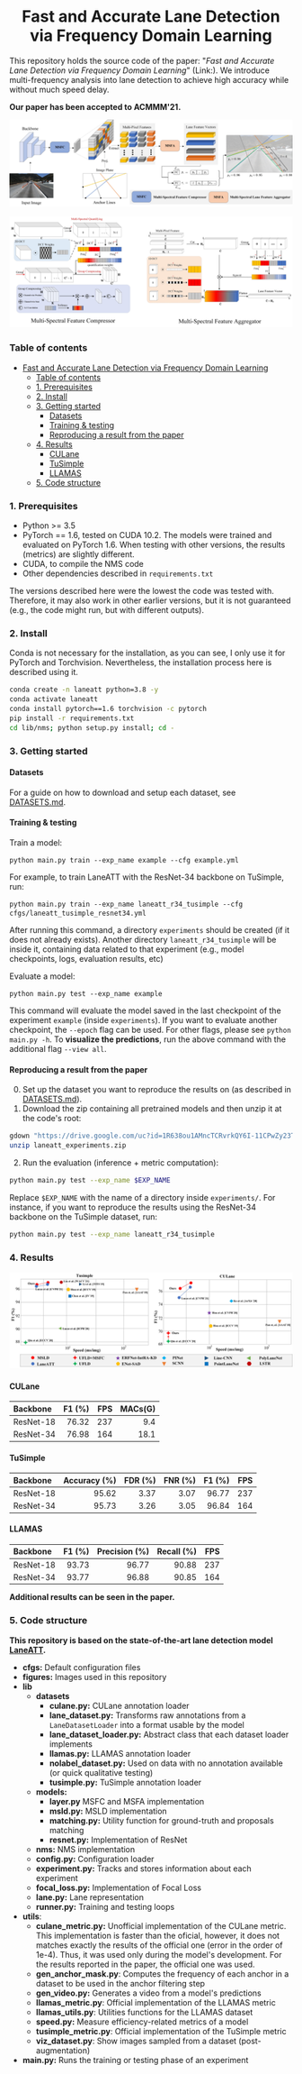 <div align="center">

# Fast and Accurate Lane Detection via Frequency Domain Learning 
<!-- [![arXiv](https://img.shields.io/badge/arXiv-2010.12035-b31b1b.svg)](https://arxiv.org/abs/2010.12035)
[![PWC](https://img.shields.io/endpoint.svg?url=https://paperswithcode.com/badge/keep-your-eyes-on-the-lane-attention-guided/lane-detection-on-culane)](https://paperswithcode.com/sota/lane-detection-on-culane?p=keep-your-eyes-on-the-lane-attention-guided) -->
</div>

This repository holds the source code of the paper: "_Fast and Accurate Lane Detection via Frequency Domain Learning_" (Link:). We introduce multi-frequency analysis into lane detection to achieve high accuracy while without much speed delay.

**Our paper has been accepted to ACMMM'21.** 

![Method overview](data/figures/architecture.jpg "Method overview")

![MSFC and MSFA module](data/figures/MSFC+MSFA.jpg "MSFC and MSFA overview")

### Table of contents
- [Fast and Accurate Lane Detection via Frequency Domain Learning](#fast-and-accurate-lane-detection-via-frequency-domain-learning)
    - [Table of contents](#table-of-contents)
    - [1. Prerequisites](#1-prerequisites)
    - [2. Install](#2-install)
    - [3. Getting started](#3-getting-started)
      - [Datasets](#datasets)
      - [Training & testing](#training--testing)
      - [Reproducing a result from the paper](#reproducing-a-result-from-the-paper)
    - [4. Results](#4-results)
      - [CULane](#culane)
      - [TuSimple](#tusimple)
      - [LLAMAS](#llamas)
    - [5. Code structure](#5-code-structure)


### 1. Prerequisites
- Python >= 3.5
- PyTorch == 1.6, tested on CUDA 10.2. The models were trained and evaluated on PyTorch 1.6. When testing with other versions, the results (metrics) are slightly different.
- CUDA, to compile the NMS code
- Other dependencies described in `requirements.txt`

The versions described here were the lowest the code was tested with. Therefore, it may also work in other earlier versions, but it is not guaranteed (e.g., the code might run, but with different outputs).

### 2. Install
Conda is not necessary for the installation, as you can see, I only use it for PyTorch and Torchvision.
Nevertheless, the installation process here is described using it.

```bash
conda create -n laneatt python=3.8 -y
conda activate laneatt
conda install pytorch==1.6 torchvision -c pytorch
pip install -r requirements.txt
cd lib/nms; python setup.py install; cd -
```

### 3. Getting started
#### Datasets
For a guide on how to download and setup each dataset, see [DATASETS.md](DATASETS.md).

#### Training & testing
Train a model:
```
python main.py train --exp_name example --cfg example.yml
```
For example, to train LaneATT with the ResNet-34 backbone on TuSimple, run:
```
python main.py train --exp_name laneatt_r34_tusimple --cfg cfgs/laneatt_tusimple_resnet34.yml
```
After running this command, a directory `experiments` should be created (if it does not already exists). Another
directory `laneatt_r34_tusimple` will be inside it, containing data related to that experiment (e.g., model checkpoints, logs, evaluation results, etc)

Evaluate a model:
```
python main.py test --exp_name example
```
This command will evaluate the model saved in the last checkpoint of the experiment `example` (inside `experiments`).
If you want to evaluate another checkpoint, the `--epoch` flag can be used. For other flags, please see `python main.py -h`. To **visualize the predictions**, run the above command with the additional flag `--view all`.

#### Reproducing a result from the paper
0. Set up the dataset you want to reproduce the results on (as described in [DATASETS.md](DATASETS.md)).
1. Download the zip containing all pretrained models  and then unzip it at the code's root:
```bash
gdown "https://drive.google.com/uc?id=1R638ou1AMncTCRvrkQY6I-11CPwZy23T" # main experiments on TuSimple, CULane and LLAMAS (1.3 GB)
unzip laneatt_experiments.zip
```
2. Run the evaluation (inference + metric computation):
```bash
python main.py test --exp_name $EXP_NAME
```
Replace `$EXP_NAME` with the name of a directory inside `experiments/`. For instance, if you want to reproduce the results using the ResNet-34 backbone on the TuSimple dataset, run:
```bash
python main.py test --exp_name laneatt_r34_tusimple
```

### 4. Results
![F1 vs. Latency for state-of-the-art methods on lane detection](data/figures/acc.jpg "F1 vs. Latency for state-of-the-art methods on lane detection")

#### CULane

|   Backbone    |        F1 (%)      | FPS | MACs(G) |
|     :---      |         ---:                       |   ---:            | ---:|
| ResNet-18     | 76.32                              |  237            | 9.4 |
| ResNet-34     | 76.98                              |  164            | 18.1 |


#### TuSimple
|   Backbone    |      Accuracy (%)     |      FDR (%)     |      FNR (%)     |      F1 (%)     | FPS |
|    :---       |         ---:          |       ---:       |       ---:       |      ---:       | ---:|
| ResNet-18     |    95.62             |    3.37         |    3.07          |    96.77        | 237 |
| ResNet-34     |    95.73              |    3.26          |    3.05          |    96.84        | 164 |


#### LLAMAS
|   Backbone    |      F1 (%)     |   Precision (%)  |   Recall (%)  | FPS |
|    :---       |         ---:    |       ---:       |       ---:    | ---:|
| ResNet-18     |      93.73      |     96.77        |    90.88      | 237 |
| ResNet-34     |      93.77      |     96.88        |    90.85      | 164 |

**Additional results can be seen in the paper.**

### 5. Code structure
**This repository is based on the state-of-the-art lane detection model [LaneATT](https://arxiv.org/abs/2010.12035).**


- **cfgs:** Default configuration files
- **figures:** Images used in this repository
- **lib**
  - **datasets**
    - **culane.py:** CULane annotation loader
    - **lane_dataset.py:** Transforms raw annotations from a `LaneDatasetLoader` into a format usable by the model
    - **lane_dataset_loader.py:** Abstract class that each dataset loader implements
    - **llamas.py:** LLAMAS annotation loader
    - **nolabel_dataset.py:** Used on data with no annotation available (or quick qualitative testing)
    - **tusimple.py:** TuSimple annotation loader
   - **models:**
     - **layer.py** MSFC and MSFA implementation
     - **msld.py:** MSLD implementation
     - **matching.py:** Utility function for ground-truth and proposals matching
     - **resnet.py:** Implementation of ResNet
  - **nms:** NMS implementation
  - **config.py:** Configuration loader
  - **experiment.py:** Tracks and stores information about each experiment
  - **focal_loss.py:** Implementation of Focal Loss
  - **lane.py:** Lane representation
  - **runner.py:** Training and testing loops
- **utils**:
  - **culane_metric.py:** Unofficial implementation of the CULane metric. This implementation is faster than the oficial,
  however, it does not matches exactly the results of the official one (error in the order of 1e-4). Thus, it was used only during the model's development.
  For the results reported in the paper, the official one was used.
  - **gen_anchor_mask.py**: Computes the frequency of each anchor in a dataset to be used in the anchor filtering step
  - **gen_video.py:** Generates a video from a model's predictions
  - **llamas_metric.py**: Official implementation of the LLAMAS metric
  - **llamas_utils.py**: Utilities functions for the LLAMAS dataset
  - **speed.py:** Measure efficiency-related metrics of a model
  - **tusimple_metric.py**: Official implementation of the TuSimple metric
  - **viz_dataset.py**: Show images sampled from a dataset (post-augmentation)
- **main.py:** Runs the training or testing phase of an experiment


<!-- ### 6. Citation
If you use this code in your research, please cite:

```bibtex
``` -->
